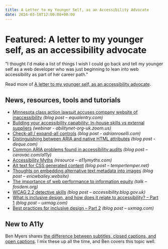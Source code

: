 ```yaml
---
title: A Letter to my Younger Self, as an Accessibility Advocate
date: 2024-03-18T12:00:08+00:00
---
```


# Featured: A letter to my younger self, as an accessibility advocate

"I thought I'd make a list of things I wish I could go back and tell my younger self as a web developer who was just beginning to lean into web accessibility as part of her career path."

Read more of [A letter to my younger self, as an accessibility advocate](https://heather-buchel.com/blog/2024/03/letters-to-an-accessibility-advocate/).

## News, resources, tools and tutorials

- [Minnesota class action lawsuit accuses company website of inaccessibility](https://equalentry.com/accessibility-lawsuit-minnesota-class-action/) *(blog post – equalentry.com)*
- [Building your accessibility capability: In-house skills vs external suppliers](https://abilitynet-org-uk.zoom.us/webinar/register/5117097438852/WN_0mxhOir1TB2j8rPnmFahNQ#/registration) *(webinar - abilitynet-org-uk.zoom.us)*
- [Check-all / expand-all controls](https://adrianroselli.com/2024/03/check-all-expand-all-controls.html) *(blog post - adrianroselli.com)*
- [Distinguishing between ARIA and native HTML attributes](https://www.deque.com/blog/distinguishing-between-aria-and-native-html-attributes/) *(blog post - deque.com)*
- [Common ARIA problems found in accessibility audits](https://cerovac.com/a11y/2024/03/common-aria-problems-found-in-accessibility-audits/) *(blog post – cerovac.com/a11y)*
- [Accessibility Myths](https://a11ymyths.com) *(resource – a11ymyths.com)*
- [Alt text for CSS generated content](https://www.tempertemper.net/blog/alt-text-for-css-generated-content) *(blog post – tempertemper.net)*
- [Thoughts on embedding alternative text metadata into images](https://ericwbailey.website/published/thoughts-on-embedding-alternative-text-metadata-into-images/) *(blog post – ericwbailey.website)*
- [The importance of web performance to information equity](https://fosdem.org/2024/schedule/event/fosdem-2024-2411-the-importance-of-web-performance-to-information-equity/) *(talk – fosdem.org)*
- [WCAG 2.2 detective skills](https://accessibility.blog.gov.uk/2024/03/13/wcag-2-2-detective-skills/) *(blog post – accessibility.blog.gov.uk)*
- [What is inclusive design, and how does it relate to accessibility? – Part 1](https://uxmag.com/articles/what-is-inclusive-design-and-how-does-it-relate-to-accessibility-part-1) *(blog post – uxmag.com)*
- [Best practices for inclusive design – Part 2](https://uxmag.com/articles/best-practices-for-inclusive-design-part-2) *(blog post – uxmag.com)*

## New to A11y

Ben Myers shares [the difference between subtitles, closed captions, and open captions](https://benmyers.dev/blog/captions-and-subtitles/). I mix these up all the time, and Ben covers this topic well.
